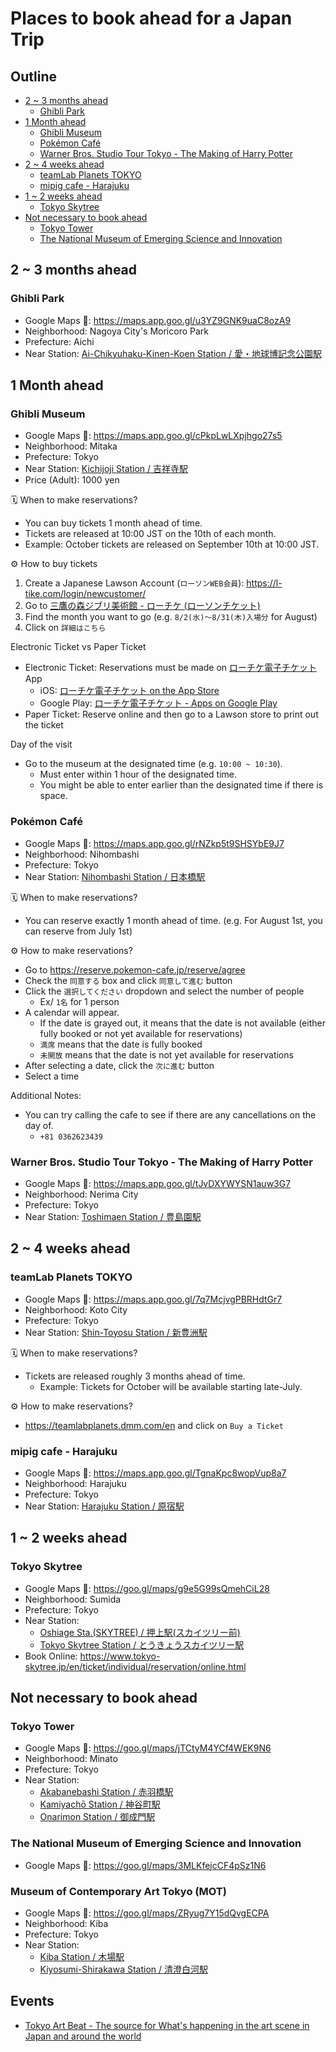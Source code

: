 # Places to book ahead for a Japan Trip

## Outline <!-- omit in toc -->
* [2 ~ 3 months ahead](#2--3-months-ahead)
  * [Ghibli Park](#ghibli-park)
* [1 Month ahead](#1-month-ahead)
  * [Ghibli Museum](#ghibli-museum)
  * [Pokémon Café](#pokémon-café)
  * [Warner Bros. Studio Tour Tokyo - The Making of Harry Potter](#warner-bros-studio-tour-tokyo---the-making-of-harry-potter)
* [2 ~ 4 weeks ahead](#2--4-weeks-ahead)
  * [teamLab Planets TOKYO](#teamlab-planets-tokyo)
  * [mipig cafe - Harajuku](#mipig-cafe---harajuku)
* [1 ~ 2 weeks ahead](#1--2-weeks-ahead)
  * [Tokyo Skytree](#tokyo-skytree)
* [Not necessary to book ahead](#not-necessary-to-book-ahead)
  * [Tokyo Tower](#tokyo-tower)
  * [The National Museum of Emerging Science and Innovation](#the-national-museum-of-emerging-science-and-innovation)

## 2 ~ 3 months ahead
### Ghibli Park
* Google Maps 📍: <https://maps.app.goo.gl/u3YZ9GNK9uaC8ozA9>
* Neighborhood: Nagoya City's Moricoro Park
* Prefecture: Aichi
* Near Station: [Ai-Chikyuhaku-Kinen-Koen Station / 愛・地球博記念公園駅](https://goo.gl/maps/34rFhnEzSYYrm5JS8)

## 1 Month ahead

### Ghibli Museum
* Google Maps 📍: <https://maps.app.goo.gl/cPkpLwLXpjhgo27s5>
* Neighborhood: Mitaka
* Prefecture: Tokyo
* Near Station: [Kichijoji Station / 吉祥寺駅](https://goo.gl/maps/WQJuVeZ6yWzZzwL26)
* Price (Adult): 1000 yen

🗓️ When to make reservations?
* You can buy tickets 1 month ahead of time.
* Tickets are released at 10:00 JST on the 10th of each month.
* Example: October tickets are released on September 10th at 10:00 JST.

⚙️ How to buy tickets
1. Create a Japanese Lawson Account (`ローソンWEB会員`): <https://l-tike.com/login/newcustomer/>
1. Go to [三鷹の森ジブリ美術館 - ローチケ (ローソンチケット)](https://l-tike.com/ghibli/)
1. Find the month you want to go (e.g. `8/2(水)～8/31(木)入場分` for August)
1. Click on `詳細はこちら`

Electronic Ticket vs Paper Ticket
* Electronic Ticket: Reservations must be made on [ローチケ電子チケット](https://l-tike.com/e-tike/navi/guide/configuration.html) App
  * iOS: [ローチケ電子チケット on the App Store](https://apps.apple.com/us/app/id1175974437)
  * Google Play: [ローチケ電子チケット - Apps on Google Play](https://play.google.com/store/apps/details?id=jp.lhe.ebillet&hl=en)
* Paper Ticket: Reserve online and then go to a Lawson store to print out the ticket

Day of the visit
* Go to the museum at the designated time (e.g. `10:00 ~ 10:30`).
  * Must enter within 1 hour of the designated time.
  * You might be able to enter earlier than the designated time if there is space.

### Pokémon Café
* Google Maps 📍: <https://maps.app.goo.gl/rNZkp5t9SHSYbE9J7>
* Neighborhood: Nihombashi
* Prefecture: Tokyo
* Near Station: [Nihombashi Station / 日本橋駅](https://goo.gl/maps/saACJmzrkjbL3LJ66)

🗓️ When to make reservations?
* You can reserve exactly 1 month ahead of time. (e.g. For August 1st, you can reserve from July 1st)

⚙️ How to make reservations?
* Go to <https://reserve.pokemon-cafe.jp/reserve/agree>
* Check the `同意する` box and click `同意して進む` button
* Click the `選択してください` dropdown and select the number of people
  * Ex/ `1名` for 1 person
* A calendar will appear.
  * If the date is grayed out, it means that the date is not available (either fully booked or not yet available for reservations)
  * `満席` means that the date is fully booked
  * `未開放` means that the date is not yet available for reservations
* After selecting a date, click the `次に進む` button
* Select a time

Additional Notes:
* You can try calling the cafe to see if there are any cancellations on the day of.
  * `+81 0362623439`

### Warner Bros. Studio Tour Tokyo - The Making of Harry Potter
* Google Maps 📍: <https://maps.app.goo.gl/tJvDXYWYSN1auw3G7>
* Neighborhood: Nerima City
* Prefecture: Tokyo
* Near Station: [Toshimaen Station / 豊島園駅](https://goo.gl/maps/AVu7kfEuq5HzbD3Q9)

## 2 ~ 4 weeks ahead

### teamLab Planets TOKYO
* Google Maps 📍: <https://maps.app.goo.gl/7q7McjvgPBRHdtGr7>
* Neighborhood: Koto City
* Prefecture: Tokyo
* Near Station: [Shin-Toyosu Station / 新豊洲駅](https://goo.gl/maps/D28H5c61SMYksVCd8)

🗓️ When to make reservations?
* Tickets are released roughly 3 months ahead of time.
  * Example: Tickets for October will be available starting late-July.

⚙️ How to make reservations?
* <https://teamlabplanets.dmm.com/en> and click on `Buy a Ticket`

### mipig cafe - Harajuku
* Google Maps 📍: <https://maps.app.goo.gl/TgnaKpc8wopVup8a7>
* Neighborhood: Harajuku
* Prefecture: Tokyo
* Near Station: [Harajuku Station / 原宿駅](https://goo.gl/maps/2CpxRP6T6kVZYivn6)

## 1 ~ 2 weeks ahead

### Tokyo Skytree
* Google Maps 📍: <https://goo.gl/maps/g9e5G99sQmehCiL28>
* Neighborhood: Sumida
* Prefecture: Tokyo
* Near Station:
  * [Oshiage Sta.(SKYTREE) / 押上駅(スカイツリー前)](https://goo.gl/maps/yNcpopGHVaQohsqg7)
  * [Tokyo Skytree Station / とうきょうスカイツリー駅](https://goo.gl/maps/dKVGuSgEPqDXjaKN6)
* Book Online: <https://www.tokyo-skytree.jp/en/ticket/individual/reservation/online.html>

## Not necessary to book ahead

### Tokyo Tower
* Google Maps 📍: <https://goo.gl/maps/jTCtyM4YCf4WEK9N6>
* Neighborhood: Minato
* Prefecture: Tokyo
* Near Station:
  * [Akabanebashi Station / 赤羽橋駅](https://goo.gl/maps/NL53VazjZnLms5Yj7)
  * [Kamiyachō Station / 神谷町駅](https://goo.gl/maps/P93pXtvTAsowaKYx5)
  * [Onarimon Station / 御成門駅](https://goo.gl/maps/p7ZR793tnvAydHu77)

### The National Museum of Emerging Science and Innovation
* Google Maps 📍: <https://goo.gl/maps/3MLKfejcCF4pSz1N6>

### Museum of Contemporary Art Tokyo (MOT)
* Google Maps 📍: <https://goo.gl/maps/ZRyug7Y15dQvgECPA>
* Neighborhood: Kiba
* Prefecture: Tokyo
* Near Station:
  * [Kiba Station / 木場駅](https://goo.gl/maps/RhiShAqYYdyfU93w5)
  * [Kiyosumi-Shirakawa Station / 清澄白河駅](https://goo.gl/maps/mVqj5cs8MBreSEdC7)

## Events
* [Tokyo Art Beat - The source for What's happening in the art scene in Japan and around the world](https://www.tokyoartbeat.com/en)
